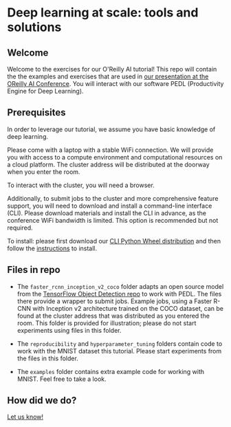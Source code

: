 # Deep learning at scale: tools and solutions

## Welcome

Welcome to the exercises for our O'Reilly AI tutorial! This repo will contain the the examples and exercises that are used in [our presentation at the OReilly AI Conference](https://conferences.oreilly.com/artificial-intelligence/ai-ca/public/schedule/detail/77041). You will interact with our software PEDL (Productivity Engine for Deep Learning).

## Prerequisites

In order to leverage our tutorial, we assume you have basic knowledge of deep learning. 

Please come with a laptop with a stable WiFi connection. We will provide you with access to a compute environment and computational resources on a cloud platform. The cluster address will be distributed at the doorway when you enter the room.

To interact with the cluster, you will need a browser.

Additionally, to submit jobs to the cluster and more comprehensive feature support, you will need to download and install a command-line interface (CLI). Please download materials and install the CLI in advance, as the conference WiFi bandwidth is limited. This option is recommended but not required. 

To install: please first download our [CLI Python Wheel distribution](https://github.com/determined-ai/OReilly/raw/master/pedl-0.9.3-py35.py36.py37-none-any.whl) and then follow the [instructions](https://docs.determined.ai/latest/install-cli.html) to install.

## Files in repo

- The `faster_rcnn_inception_v2_coco` folder adapts an open source model from the [TensorFlow Object Detection repo](https://github.com/tensorflow/models/tree/master/research/object_detection) to work with PEDL. The files there provide a wrapper to submit jobs. Example jobs, using a Faster R-CNN with Inception v2 architecture trained on the COCO dataset, can be found at the cluster address that was distributed as you entered the room. This folder is provided for illustration; please do not start experiments using files in this folder. 

- The `reproducibility` and `hyperparameter_tuning` folders contain code to work with the MNIST dataset this tutorial. Please start experiments from the files in this folder. 

- The `examples` folder contains extra example code for working with MNIST. Feel free to take a look. 

## How did we do? 

[Let us know!](https://forms.gle/Zcvmxq8sBfE73GoKA)

